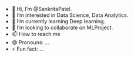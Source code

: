 - 👋 Hi, I’m @SankritaPatel.
- 👀 I’m interested in Data Science, Data Analytics.
- 🌱 I’m currently learning Deep learning.
- 💞️ I’m looking to collaborate on MLProject.
- 📫 How to reach me 
- 😄 Pronouns: ...
- ⚡ Fun fact: ...

<!---
SankritaPatel/SankritaPatel is a ✨ special ✨ repository because its `README.md` (this file) appears on your GitHub profile.
You can click the Preview link to take a look at your changes.
--->
